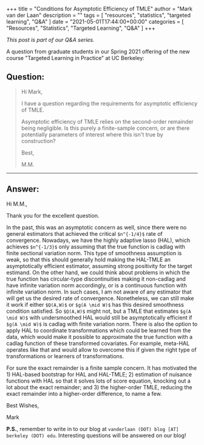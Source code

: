 +++
title = "Conditions for Asymptotic Efficiency of TMLE"
author = "Mark van der Laan"
description = ""
tags = [
    "resources",
    "statistics",
    "targeted learning",
    "Q&A"
]
date = "2021-05-01T17:44:00+00:00"
categories = [
    "Resources",
    "Statistics",
    "Targeted Learning",
    "Q&A"
]
+++

_This post is part of our Q&A series._

A question from graduate students in our Spring 2021 offering of the new course
"Targeted Learning in Practice" at UC Berkeley:

## Question:

> Hi Mark,
>
> I have a question regarding the requirements for asymptotic efficiency of
> TMLE.
>
> Asymptotic efficiency of TMLE relies on the second-order remainder being
> negligible. Is this purely a finite-sample concern, or are there potentially
> parameters of interest where this isn't true by construction?
>
> Best,
>
> M.M.

---

## Answer:

Hi M.M.,

Thank you for the excellent question.

In the past, this was an asymptotic concern as well, since there were no general
estimators that achieved the critical `$n^{-1/4}$` rate of convergence.
Nowadays, we have the highly adaptive lasso (HAL), which achieves `$n^{-1/3}$`
only assuming that the true function is cadlag with finite sectional variation
norm. This type of smoothness assumption is weak, so that this should generally
hold making the HAL-TMLE an asymptotically efficient estimator, assuming strong
positivity for the target estimand. On the other hand, we could think about
problems in which the true function has circular-type discontinuities making it
non-cadlag and have infinite variation norm accordingly, or is a continuous
function with infinite variation norm. In such cases, I am not aware of any
estimator that will get us the desired rate of convergence. Nonetheless, we can
still make it work if either `$Q(A,W)$` or `$g(A \mid W)$` has this desired
smoothness condition satisfied. So `$Q(A,W)$` might not, but a TMLE that
estimates `$g(A \mid W)$` with undersmoothed HAL would still be asymptotically
efficient if `$g(A \mid W)$` is cadlag with finite variation norm. There is also
the option to apply HAL to coordinate transformations which could be learned
from the data, which would make it possible to approximate the true function
with a cadlag function of these transformed covariates. For example, meta-HAL
operates like that and would allow to overcome this if given the right type of
transformations or learners of transformations.

For sure the exact remainder is a finite sample concern. It has motivated the 1)
HAL-based bootstrap for HAL and HAL-TMLE; 2) estimation of nuisance functions
with HAL so that it solves lots of score equation, knocking out a lot about the
exact remainder; and 3) the higher-order TMLE, reducing the exact remainder into
a higher-order difference, to name a few.

Best Wishes,

Mark

__P.S.__, remember to write in to our blog at `vanderlaan (DOT) blog [AT]
berkeley (DOT) edu`. Interesting questions will be answered on our blog!